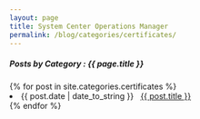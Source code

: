 ```yaml
---
layout: page
title: System Center Operations Manager
permalink: /blog/categories/certificates/
---
```


<h5> Posts by Category : {{ page.title }} </h5>

<div class="card">
{% for post in site.categories.certificates %}
 <li class="category-posts"><span>{{ post.date | date_to_string }}</span> &nbsp; <a href="{{ post.url }}">{{ post.title }}</a></li>
{% endfor %}
</div>